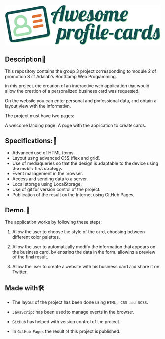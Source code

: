 ![Imagen del proyecto](./src/images/logo-awesome-profile-cards.svg)

## Description:book:

This repository contains the group 3 project corresponding to module 2 of promotion S of Adalab's BootCamp Web Programming.

In this project, the creation of an interactive web application that would allow the creation of a personalized business card was requested.

On the website you can enter personal and professional data, and obtain a layout view with the information.

The project must have two pages:

A welcome landing page.
A page with the application to create cards.

## Specifications::bookmark_tabs:

- Advanced use of HTML forms.
- Layout using advanced CSS (flex and grid).
- Use of mediaqueries so that the design is adaptable to the device using the mobile first strategy.
- Event management in the browser.
- Access and sending data to a server.
- Local storage using LocalStorage.
- Use of git for version control of the project.
- Publication of the result on the Internet using GitHub Pages.

## Demo.:pushpin:

The application works by following these steps:

1. Allow the user to choose the style of the card, choosing between different color palettes.

2. Allow the user to automatically modify the information that appears on the business card, by entering the data in the form, allowing a preview of the final result.

3. Allow the user to create a website with his business card and share it on Twitter.

## Made with:hammer_and_wrench:

- The layout of the project has been done using `HTML, CSS and SCSS`.

- `JavaScript` has been used to manage events in the browser.

- `GitHub` has helped with version control of the project.

- In `GitHub Pages` the result of this project is published.

